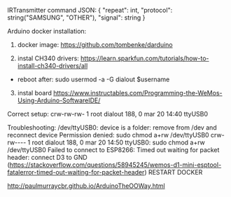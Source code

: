IRTransmitter command JSON:
{
  "repeat": int,
  "protocol": string("SAMSUNG", "OTHER"),
  "signal": string
}



Arduino docker installation:

1. docker image: https://github.com/tombenke/darduino

2. instal CH340 drivers: https://learn.sparkfun.com/tutorials/how-to-install-ch340-drivers/all
  - reboot after: sudo usermod -a -G dialout $username

3. instal board https://www.instructables.com/Programming-the-WeMos-Using-Arduino-SoftwareIDE/

Correct setup:
crw-rw-rw-   1 root     dialout 188,     0 mar 20 14:40 ttyUSB0

Troubleshooting:
/dev/ttyUSB0: device is a folder: remove from /dev and reconnect device
Permission denied: sudo chmod a+rw /dev/ttyUSB0
crw-rw----   1 root     dialout 188,     0 mar 20 14:50 ttyUSB0: sudo chmod a+rw /dev/ttyUSB0
Failed to connect to ESP8266: Timed out waiting for packet header: connect D3 to GND (https://stackoverflow.com/questions/58945245/wemos-d1-mini-esptool-fatalerror-timed-out-waiting-for-packet-header)
RESTART DOCKER

http://paulmurraycbr.github.io/ArduinoTheOOWay.html
